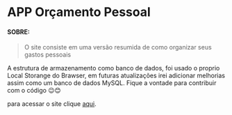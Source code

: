 # APP Orçamento Pessoal

#### SOBRE: 
> O site consiste em uma versão resumida de como organizar seus gastos pessoais

A estrutura de armazenamento como banco de dados, foi usado o proprio Local Storange do Brawser, em futuras atualizações irei adicionar melhorias assim como um banco de dados MySQL.
Fique a vontade para contribuir com o código 😉😊


para acessar o site clique [aqui](https://lucasgf007.github.io/APPbudget/).
